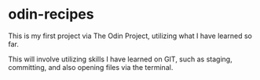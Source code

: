 # odin-recipes
This is my first project via The Odin Project, utilizing what I have learned so far.

This will involve utilizing skills I have learned on GIT, such as staging, committing, and also opening files via the terminal.